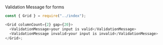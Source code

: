 Validation Message for forms

```js
const { Grid } = require("../index");

<Grid columnCount={2} gap={20}>
  <ValidationMessage>your input is valid</ValidationMessage>
  <ValidationMessage invalid>your input is invalid</ValidationMessage>
</Grid>;
```

